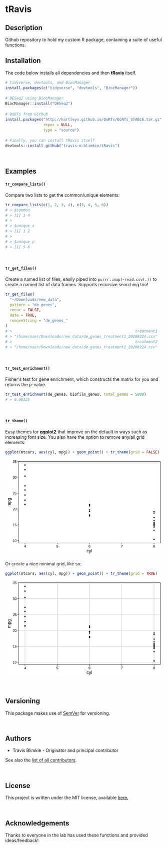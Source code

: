 # **tRavis**

## **Description**
Github repository to hold my custom R package, containing a suite of useful
functions.

## **Installation**
The code below installs all dependencies and then **tRavis** itself.
```r
# tidyverse, devtools, and BiocManager
install.packages(c("tidyverse", "devtools", "BiocManager"))

# DESeq2 using BiocManager
BiocManager::install("DESeq2")

# QoRTs from Github
install.packages("http://hartleys.github.io/QoRTs/QoRTs_STABLE.tar.gz",
                 repos = NULL, 
                 type = "source")

# Finally, you can install tRavis itself
devtools::install_github("travis-m-blimkie/tRavis")
```

<br>

## **Examples**

#### `tr_compare_lists()`
Compare two lists to get the common/unique elements:
```r
tr_compare_lists(c(1, 2, 3, 4), c(3, 4, 5, 6))
# > $common
# > [1] 3 4
# > 
# > $unique_x
# > [1] 1 2
# > 
# > $unique_y
# > [1] 5 6
```

<br>

#### `tr_get_files()`
Create a named list of files, easily piped into `purrr::map(~read.csv(.))` to
create a named list of data frames. Supports recursive searching too!
```r
tr_get_files(
  "~/Downloads/new_data", 
  pattern = "de_genes", 
  recur = FALSE, 
  date = TRUE, 
  removeString = "de_genes_"
)
# >                                                       treatment1 
# > "/home/user/Downloads/new_data/de_genes_treatment1_20200224.csv" 
# >                                                       treatment2 
# > "/home/user/Downloads/new_data/de_genes_treatment2_20200224.csv" 
```

<br>

#### `tr_test_enrichment()`
Fisher's test for gene enrichment, which constructs the matrix for you and
returns the p-value.
```r
tr_test_enrichment(de_genes, biofilm_genes, total_genes = 5000)
# > 0.00325
```

<br>

#### `tr_theme()`
Easy themes for [**ggplot2**](https://ggplot2.tidyverse.org/) that improve on
the default in ways such as increasing font size. You also have the option to 
remove any/all grid elements:
```r
ggplot(mtcars, aes(cyl, mpg)) + geom_point() + tr_theme(grid = FALSE)
```
![](man/figures/tr_theme_noGrid.png)


Or create a nice minimal grid, like so:
```r
ggplot(mtcars, aes(cyl, mpg)) + geom_point() + tr_theme(grid = TRUE)
```
![](man/figures/tr_theme_wGrid.png)

<br>

## **Versioning**
This package makes use of [SemVer](https://semver.org/) for versioning.

<br>

## **Authors**

* Travis Blimkie - Originator and principal contributor

See also the [list of all
contributors](https://github.com/travis-m-blimkie/tRavis/graphs/contributors).

<br>

## **License**
This project is written under the MIT license, available
[here.](https://github.com/travis-m-blimkie/tRavis/blob/master/LICENSE.md)

<br>

## **Acknowledgements**
Thanks to everyone in the lab has used these functions and provided
ideas/feedback!

<br>
